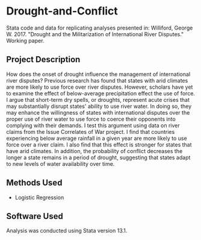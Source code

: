 # Drought-and-Conflict
Stata code and data for  replicating analyses presented in: Williford, George W. 2017. "Drought and the Militarization of International River Disputes." Working paper.

## Project Description
How does the onset of drought influence the management of international river disputes? Previous research has found that states with arid climates are more likely to use force over river disputes. However, scholars have yet to examine the effect of below-average precipitation effect the use of force.  I argue that short-term dry spells, or droughts, represent acute crises that may substantially disrupt states' ability to use river water. In doing so, they may enhance the willingness of states with international disputes over the proper use of river water to use force to coerce their opponents into complying with their demands. I test this argument using data on river claims from the Issue Correlates of War project. I find that countries experiencing below average rainfall in a given year are more likely to use force over a river claim. I also find that this effect is stronger for states that have arid climates. In addition, the probability of conflict decreases the longer a state remains in a period of drought, suggesting that states adapt to new levels of water availability over time. 

## Methods Used
- Logistic Regression

## Software Used
Analysis was conducted using Stata version 13.1.